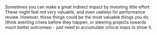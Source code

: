 Sometimes you can make a great indirect impact by investing little effort. These might feel not very valuable, 
and even useless for performance review. However, those things could be the most valuable things 
you do (think averting crises before they happen, or steering projects towards much better outcomes) - just need to 
accumulate critical mass to show it.